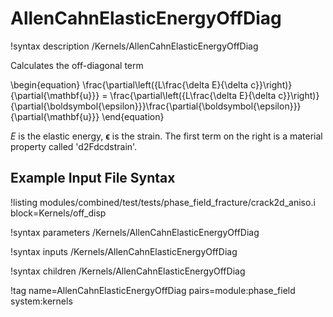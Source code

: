 # AllenCahnElasticEnergyOffDiag

!syntax description /Kernels/AllenCahnElasticEnergyOffDiag

Calculates the off-diagonal term

\begin{equation}
\frac{\partial\left({L\frac{\delta E}{\delta c}}\right)}{\partial{\mathbf{u}}} = \frac{\partial\left({L\frac{\delta E}{\delta c}}\right)}{\partial{\boldsymbol{\epsilon}}}\frac{\partial{\boldsymbol{\epsilon}}}{\partial{\mathbf{u}}}
\end{equation}

$E$ is the elastic energy, $\boldsymbol{\epsilon}$ is the strain. The first term on the right is a material property called 'd2Fdcdstrain'.

## Example Input File Syntax

!listing modules/combined/test/tests/phase_field_fracture/crack2d_aniso.i
         block=Kernels/off_disp

!syntax parameters /Kernels/AllenCahnElasticEnergyOffDiag

!syntax inputs /Kernels/AllenCahnElasticEnergyOffDiag

!syntax children /Kernels/AllenCahnElasticEnergyOffDiag

!tag name=AllenCahnElasticEnergyOffDiag pairs=module:phase_field system:kernels
